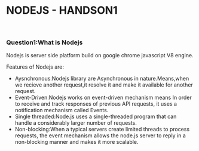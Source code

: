 <h1>NODEJS - HANDSON1</h1>
</br>

<h3>Question1:What is Nodejs</h3>
<p>Nodejs is server side platform build on google chrome javascript V8 engine.</p>
<p>Features of Nodejs are:</p>
<ul>
<li>Aysnchronous:Nodejs library are Asynchronous in nature.Means,when we recieve another request,it resolve it and make it available for another request.</li>
<li>Event-Driven:Nodejs works on event-driven mechanism means In order to receive and track responses of previous API requests, it uses a notification mechanism called Events.</li>
<li>Single threaded:Node.js uses a single-threaded program that can handle a considerably larger number of requests.</li>
<li>Non-blocking:When a typical servers create limited threads to process requests, the event mechanism allows the node.js server to reply in a non-blocking manner and makes it more scalable.</li>
</ul>
